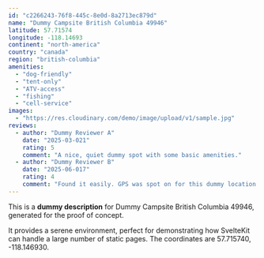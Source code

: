 ```yaml
---
id: "c2266243-76f8-445c-8e0d-8a2713ec879d"
name: "Dummy Campsite British Columbia 49946"
latitude: 57.71574
longitude: -118.14693
continent: "north-america"
country: "canada"
region: "british-columbia"
amenities:
  - "dog-friendly"
  - "tent-only"
  - "ATV-access"
  - "fishing"
  - "cell-service"
images:
  - "https://res.cloudinary.com/demo/image/upload/v1/sample.jpg"
reviews:
  - author: "Dummy Reviewer A"
    date: "2025-03-021"
    rating: 5
    comment: "A nice, quiet dummy spot with some basic amenities."
  - author: "Dummy Reviewer B"
    date: "2025-06-017"
    rating: 4
    comment: "Found it easily. GPS was spot on for this dummy location."
---
```


This is a **dummy description** for Dummy Campsite British Columbia 49946, generated for the proof of concept.

It provides a serene environment, perfect for demonstrating how SvelteKit can handle a large number of static pages. The coordinates are 57.715740, -118.146930.

